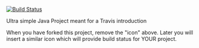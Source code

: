 [![Build Status](https://travis-ci.org/marshmallouws/travisGettingStarted.svg?branch=master)](https://travis-ci.org/marshmallouws/travisGettingStarted)

Ultra simple Java Project meant for a Travis introduction

When you have forked this project, remove the "icon" above. Later you will insert a similar icon which will provide build status for YOUR project.
